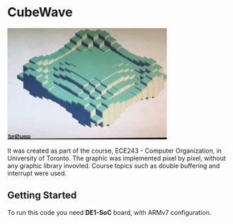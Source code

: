 # **CubeWave**
![Cubewave.gif](30wlau.gif)

It was created as part of the course, ECE243 - Computer Organization, in University of Toronto. The graphic was implemented pixel by pixel, without any graphic library invovled. Course topics such as double buffering and interrupt were used.

## Getting Started
To run this code you need **DE1-SoC** board, with ARMv7 configuration.

